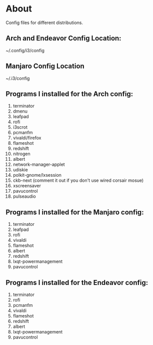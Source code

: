 # About
Config files for different distributions.

## Arch and Endeavor Config Location:
~/.config/i3/config

## Manjaro Config Location
~/.i3/config

## Programs I installed for the Arch config:
1. terminator 
2. dmenu 
3. leafpad 
4. rofi
5. i3scrot
6. pcmanfm
7. vivaldi/firefox
8. flameshot
9. redshift
10. nitrogen
11. albert
12. network-manager-applet 
13. udiskie 
14. polkit-gnome/lxsession 
15. ckb-next (comment it out if you don't use wired corsair mosue) 
16. xscreensaver
17. pavucontrol
18. pulseaudio

## Programs I installed for the Manjaro config: 
1. terminator 
2. leafpad 
3. rofi 
4. vivaldi 
5. flameshot 
6. albert 
7. redshift
8. lxqt-powermanagement
9. pavucontrol

## Programs I installed for the Endeavor config:
1. terminator
2. rofi
3. pcmanfm
4. vivaldi
5. flameshot
6. redshift
7. albert
8. lxqt-powermanagement
9. pavucontrol

